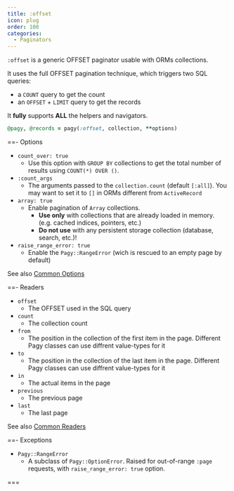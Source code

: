 ```yaml
---
title: :offset
icon: plug
order: 100
categories: 
  - Paginators
---
```


`:offset` is a generic OFFSET paginator usable with ORMs collections.

It uses the full OFFSET pagination technique, which triggers two SQL queries: 

- a `COUNT` query to get the count
- an `OFFSET` + `LIMIT` query to get the records

It **fully** supports **ALL** the helpers and navigators.

```ruby Controller
@pagy, @records = pagy(:offset, collection, **options)
```

==- Options

- `count_over: true`
  - Use this option with `GROUP BY` collections to get the total number of results using `COUNT(*) OVER ()`.
- `:count_args`
  - The arguments passed to the `collection.count` (default `[:all]`). You may want to set it to `[]` in ORMs different from `ActiveRecord` 
- `array: true`
  - Enable pagination of `Array` collections.
    - **Use only** with collections that are already loaded in memory. (e.g. cached indices, pointers, etc.)
    - **Do not use** with any persistent storage collection (database, search, etc.)!
- `raise_range_error: true`
  - Enable the `Pagy::RangeError` (wich is rescued to an empty page by default)

See also [Common Options](../paginators.md#common-options)

==- Readers

- `offset`
  - The OFFSET used in the SQL query
- `count`
  - The collection count
- `from`
  - The position in the collection of the first item in the page. Different Pagy classes can use diffrent value-types for it
- `to`
  - The position in the collection of the last item in the page. Different Pagy classes can use diffrent value-types for it
- `in`
  - The actual items in the page
- `previous`
  - The previous page
- `last`
  - The last page

See also [Common Readers](../paginators.md#common-readers)

==- Exceptions

- `Pagy::RangeError`
  - A subclass of `Pagy::OptionError`. Raised for out-of-range `:page` requests, with `raise_range_error: true` option.

===
